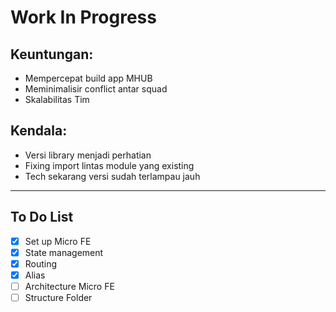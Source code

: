# Work In Progress

## Keuntungan:
- Mempercepat build app MHUB
- Meminimalisir conflict antar squad
- Skalabilitas Tim

## Kendala: 
- Versi library menjadi perhatian
- Fixing import lintas module yang existing
- Tech sekarang versi sudah terlampau jauh


--------------------------------------------
## To Do List 

- [x] Set up Micro FE
- [x] State management
- [x] Routing
- [x] Alias
- [ ] Architecture Micro FE
- [ ] Structure Folder

